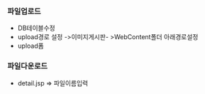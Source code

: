 ### 파일업로드

- DB테이블수정
- upload경로 설정 ->이미지게시판- >WebContent폴더 아래경로설정
- upload폼



### 파일다운로드

- detail.jsp => 파일이름입력

